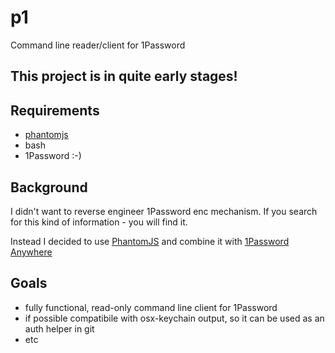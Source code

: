 # p1

Command line reader/client for 1Password


## This project is in quite early stages!

## Requirements

- [phantomjs](http://phantomjs.org)
- bash
- 1Password :-)


## Background

I didn't want to reverse engineer 1Password enc mechanism.
If you search for this kind of information - you will find it.

Instead I decided to use [PhantomJS](http://phantomjs.org) and combine it with [1Password Anywhere](http://help.agilebits.com/1Password3/1passwordanywhere.html)

## Goals

- fully functional,  read-only command line client for 1Password
- if possible compatibile with osx-keychain output, so it can be used as an auth helper in git
- etc
